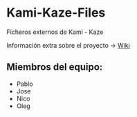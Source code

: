 # Kami-Kaze-Files
Ficheros externos de Kami - Kaze

Información extra sobre el proyecto -> [Wiki](https://github.com/OperacionKamikaze/Kami-Kaze-Android/wiki)

## Miembros del equipo:

- Pablo
- Jose
- Nico
- Oleg
